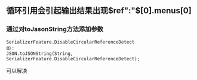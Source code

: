 ## 循环引用会引起输出结果出现$ref":"$[0].menus[0]


### 通过对toJasonString方法添加参数
```
SerializerFeature.DisableCircularReferenceDetect
即：
JSON.toJSONString(String, SerializerFeature.DisableCircularReferenceDetect);
```

可以解决